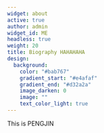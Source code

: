 ```yaml
---
widget: about
active: true
author: admin
widget_id: ME
headless: true
weight: 20
title: Biography HAHAHAHA
design:
  background:
    color: "#bab767"
    gradient_start: "#e4afaf"
    gradient_end: "#d32a2a"
    image_darken: 0
    image: ""
    text_color_light: true
---
```

T﻿his is PENGJIN